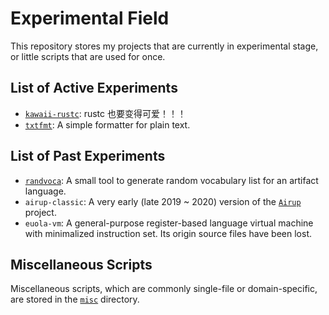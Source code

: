 # Experimental Field
This repository stores my projects that are currently in experimental stage, or little scripts that are used for once.

## List of Active Experiments
 - [`kawaii-rustc`](experiments/kawaii-rustc): rustc 也要变得可爱！！！
 - [`txtfmt`](experiments/txtfmt): A simple formatter for plain text.

## List of Past Experiments
 - [`randvoca`](archive/randvoca): A small tool to generate random vocabulary list for an artifact language.
 - `airup-classic`: A very early \(late 2019 \~ 2020\) version of the [`Airup`](https://github.com/sisungo/airup) project.
 - `euola-vm`: A general-purpose register-based language virtual machine with minimalized instruction set. Its origin
 source files have been lost.

## Miscellaneous Scripts
Miscellaneous scripts, which are commonly single-file or domain-specific, are stored in the [`misc`](misc) directory.
